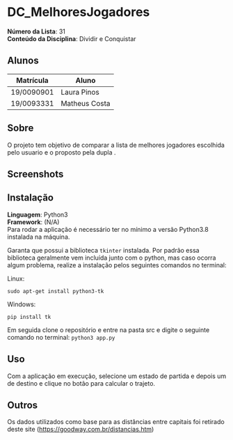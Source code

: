 # DC_MelhoresJogadores


**Número da Lista**: 31<br>
**Conteúdo da Disciplina**: Dividir e Conquistar<br>

## Alunos
|Matrícula | Aluno |
| -- | -- |
| 19/0090901  | Laura Pinos |
| 19/0093331 |  Matheus Costa |

## Sobre 
O projeto tem objetivo de comparar a lista de melhores jogadores escolhida pelo usuario e o proposto pela dupla . 

## Screenshots


## Instalação 
**Linguagem**: Python3 <br>
**Framework**: (N/A)<br>
Para rodar a aplicação é necessário ter no mínimo a versão Python3.8 instalada na máquina.

Garanta que possui a biblioteca `tkinter` instalada. Por padrão essa biblioteca geralmente vem incluída junto com o python, mas caso ocorra algum problema, realize a instalação pelos seguintes comandos no terminal:

Linux:

```sudo apt-get install python3-tk```

Windows:

```pip install tk```

Em seguida clone o repositório e entre na pasta src e digite o seguinte comando no terminal:
`python3 app.py`

## Uso 
Com a aplicação em execução, selecione um estado de partida e depois um de destino e clique no botão para calcular o trajeto.

## Outros 
Os dados utilizados como base para as distâncias entre capitais foi retirado deste site (https://goodway.com.br/distancias.htm)

